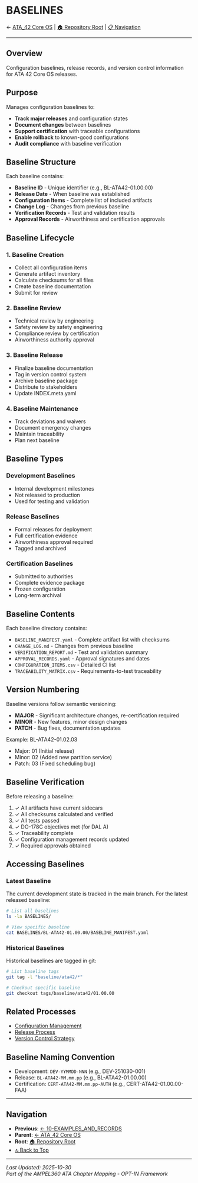 # BASELINES

← [ATA_42 Core OS](../README.md) | [🏠 Repository Root](../../../../../README.md) | [📋 Navigation](../NAVIGATION.md)

---

## Overview

Configuration baselines, release records, and version control information for ATA 42 Core OS releases.

## Purpose

Manages configuration baselines to:
- **Track major releases** and configuration states
- **Document changes** between baselines
- **Support certification** with traceable configurations
- **Enable rollback** to known-good configurations
- **Audit compliance** with baseline verification

## Baseline Structure

Each baseline contains:
- **Baseline ID** - Unique identifier (e.g., BL-ATA42-01.00.00)
- **Release Date** - When baseline was established
- **Configuration Items** - Complete list of included artifacts
- **Change Log** - Changes from previous baseline
- **Verification Records** - Test and validation results
- **Approval Records** - Airworthiness and certification approvals

## Baseline Lifecycle

### 1. Baseline Creation
- Collect all configuration items
- Generate artifact inventory
- Calculate checksums for all files
- Create baseline documentation
- Submit for review

### 2. Baseline Review
- Technical review by engineering
- Safety review by safety engineering
- Compliance review by certification
- Airworthiness authority approval

### 3. Baseline Release
- Finalize baseline documentation
- Tag in version control system
- Archive baseline package
- Distribute to stakeholders
- Update INDEX.meta.yaml

### 4. Baseline Maintenance
- Track deviations and waivers
- Document emergency changes
- Maintain traceability
- Plan next baseline

## Baseline Types

### Development Baselines
- Internal development milestones
- Not released to production
- Used for testing and validation

### Release Baselines
- Formal releases for deployment
- Full certification evidence
- Airworthiness approval required
- Tagged and archived

### Certification Baselines
- Submitted to authorities
- Complete evidence package
- Frozen configuration
- Long-term archival

## Baseline Contents

Each baseline directory contains:
- `BASELINE_MANIFEST.yaml` - Complete artifact list with checksums
- `CHANGE_LOG.md` - Changes from previous baseline
- `VERIFICATION_REPORT.md` - Test and validation summary
- `APPROVAL_RECORDS.yaml` - Approval signatures and dates
- `CONFIGURATION_ITEMS.csv` - Detailed CI list
- `TRACEABILITY_MATRIX.csv` - Requirements-to-test traceability

## Version Numbering

Baseline versions follow semantic versioning:
- **MAJOR** - Significant architecture changes, re-certification required
- **MINOR** - New features, minor design changes
- **PATCH** - Bug fixes, documentation updates

Example: BL-ATA42-01.02.03
- Major: 01 (Initial release)
- Minor: 02 (Added new partition service)
- Patch: 03 (Fixed scheduling bug)

## Baseline Verification

Before releasing a baseline:
1. ✓ All artifacts have current sidecars
2. ✓ All checksums calculated and verified
3. ✓ All tests passed
4. ✓ DO-178C objectives met (for DAL A)
5. ✓ Traceability complete
6. ✓ Configuration management records updated
7. ✓ Required approvals obtained

## Accessing Baselines

### Latest Baseline
The current development state is tracked in the main branch. For the latest released baseline:

```bash
# List all baselines
ls -la BASELINES/

# View specific baseline
cat BASELINES/BL-ATA42-01.00.00/BASELINE_MANIFEST.yaml
```

### Historical Baselines
Historical baselines are tagged in git:

```bash
# List baseline tags
git tag -l "baseline/ata42/*"

# Checkout specific baseline
git checkout tags/baseline/ata42/01.00.00
```

## Related Processes

- [Configuration Management](../02-ARCHITECTURE_AND_SERVICES/PRODUCTION_PLANNING/DESC_Configuration-Management.md)
- [Release Process](../02-ARCHITECTURE_AND_SERVICES/PRODUCTION_PLANNING/PROC_Build-And-Release-Process.md)
- [Version Control Strategy](../02-ARCHITECTURE_AND_SERVICES/ASSETS_MANAGEMENT/DESC_Version-Control-Strategy.md)

## Baseline Naming Convention

- Development: `DEV-YYMMDD-NNN` (e.g., DEV-251030-001)
- Release: `BL-ATA42-MM.mm.pp` (e.g., BL-ATA42-01.00.00)
- Certification: `CERT-ATA42-MM.mm.pp-AUTH` (e.g., CERT-ATA42-01.00.00-FAA)

---

## Navigation

- **Previous**: [← 10-EXAMPLES_AND_RECORDS](../10-EXAMPLES_AND_RECORDS/README.md)
- **Parent**: [← ATA_42 Core OS](../README.md)
- **Root**: [🏠 Repository Root](../../../../../README.md)
- [🔝 Back to Top](#baselines)

---

*Last Updated: 2025-10-30*  
*Part of the AMPEL360 ATA Chapter Mapping - OPT-IN Framework*
